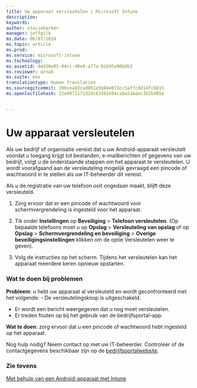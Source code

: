 ```yaml
---
title: Uw apparaat versleutelen | Microsoft Intune
description: 
keywords: 
author: staciebarker
manager: jeffgilb
ms.date: 06/07/2016
ms.topic: article
ms.prod: 
ms.service: microsoft-intune
ms.technology: 
ms.assetid: d4430e92-04cc-48e9-a77a-81b95a90b6b3
ms.reviewer: arnab
ms.suite: ems
translationtype: Human Translation
ms.sourcegitcommit: 39bcea03cad061e5b84e073cc5affcdd14fc6015
ms.openlocfilehash: 22e9071171d2dc63562e94cabe2abdec3b2bd85e


---
```



# Uw apparaat versleutelen

Als uw bedrijf of organisatie vereist dat u uw Android-apparaat versleutelt voordat u toegang krijgt tot bestanden, e-mailberichten of gegevens van uw bedrijf, volgt u de onderstaande stappen om het apparaat te versleutelen. U wordt voorafgaand aan de versleuteling mogelijk gevraagd een pincode of wachtwoord in te stellen als uw IT-beheerder dit vereist.

Als u de registratie van uw telefoon ooit ongedaan maakt, blijft deze versleuteld. 

1.  Zorg ervoor dat er een pincode of wachtwoord voor schermvergrendeling is ingesteld voor het apparaat. 

2.  Tik onder **Instellingen** op **Beveiliging** &gt; **Telefoon versleutelen**.
    (Op bepaalde telefoons moet u op **Opslag** &gt; **Versleuteling van opslag** of op **Opslag** &gt; **Schermvergrendeling en beveiliging** &gt; **Overige beveiligingsinstellingen** klikken om de optie Versleutelen weer te geven).

3.  Volg de instructies op het scherm. Tijdens het versleutelen kan het apparaat meerdere keren opnieuw opstarten.

### Wat te doen bij problemen
**Probleem**: u hebt uw apparaat al versleuteld en wordt geconfronteerd met het volgende: - De versleutelingsknop is uitgeschakeld.
- Er wordt een bericht weergegeven dat u nog moet versleutelen.
- Er treden fouten op bij het gebruik van de bedrijfsportal-app.

**Wat te doen**: zorg ervoor dat u een pincode of wachtwoord hebt ingesteld op het apparaat.

Nog hulp nodig? Neem contact op met uw IT-beheerder. Controleer of de contactgegevens beschikbaar zijn op de [bedrjifsportalwebsite](http://portal.manage.microsoft.com).

### Zie tevens
[Met behulp van een Android-apparaat met Intune](using-your-android-device-with-intune.md)




<!--HONumber=Jun16_HO4-->


